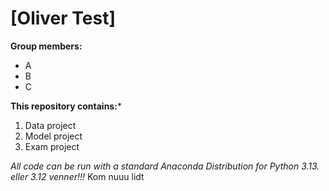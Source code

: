 # [Oliver Test]

**Group members:**
- A
- B
- C

**This repository contains:***

1. Data project
1. Model project
1. Exam project

*All code can be run with a standard Anaconda Distribution for Python 3.13. eller 3.12 venner!!!* Kom nuuu lidt 